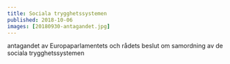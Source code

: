```yaml
---
title: Sociala trygghetssystemen
published: 2018-10-06
images: [20180930-antagandet.jpg]
---
```


antagandet av Europaparlamentets och rådets beslut om samordning av de sociala trygghetssystemen
